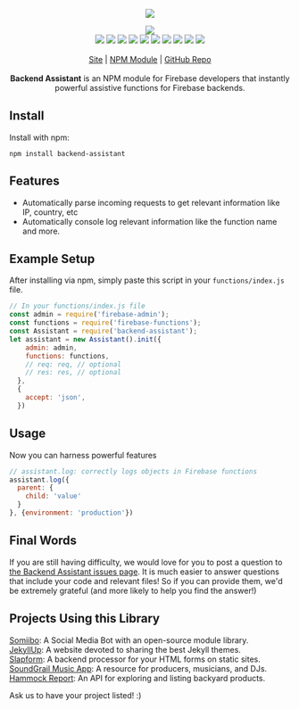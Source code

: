 <p align="center">
  <a href="https://cdn.itwcreativeworks.com/assets/itw-creative-works/images/logo/itw-creative-works-brandmark-black-x.svg">
    <img src="https://cdn.itwcreativeworks.com/assets/itw-creative-works/images/logo/itw-creative-works-brandmark-black-x.svg">
  </a>
</p>

<p align="center">
  <img src="https://img.shields.io/github/package-json/v/itw-creative-works/backend-assistant.svg">
  <br>
  <img src="https://img.shields.io/david/itw-creative-works/backend-assistant.svg">
  <img src="https://img.shields.io/david/dev/itw-creative-works/backend-assistant.svg">
  <img src="https://img.shields.io/bundlephobia/min/backend-assistant.svg">
  <img src="https://img.shields.io/codeclimate/maintainability-percentage/itw-creative-works/backend-assistant.svg">
  <img src="https://img.shields.io/npm/dm/backend-assistant.svg">
  <img src="https://img.shields.io/node/v/backend-assistant.svg">
  <img src="https://img.shields.io/website/https/itwcreativeworks.com.svg">
  <img src="https://img.shields.io/github/license/itw-creative-works/backend-assistant.svg">
  <img src="https://img.shields.io/github/contributors/itw-creative-works/backend-assistant.svg">
  <img src="https://img.shields.io/github/last-commit/itw-creative-works/backend-assistant.svg">
  <br>
  <br>
  <a href="https://itwcreativeworks.com">Site</a> | <a href="https://www.npmjs.com/package/backend-assistant">NPM Module</a> | <a href="https://github.com/itw-creative-works/backend-assistant">GitHub Repo</a>
  <br>
  <br>
  <strong>Backend Assistant</strong> is an NPM module for Firebase developers that instantly powerful assistive functions for Firebase backends.
</p>

## Install
Install with npm:
```shell
npm install backend-assistant
```

## Features
* Automatically parse incoming requests to get relevant information like IP, country, etc
* Automatically console log relevant information like the function name and more.

## Example Setup
After installing via npm, simply paste this script in your `functions/index.js` file.
```js
// In your functions/index.js file
const admin = require('firebase-admin');
const functions = require('firebase-functions');
const Assistant = require('backend-assistant');
let assistant = new Assistant().init({
    admin: admin,
    functions: functions,
    // req: req, // optional
    // res: res, // optional
  },
  {
    accept: 'json',
  })
```
## Usage
Now you can harness powerful features
```js
// assistant.log: correctly logs objects in Firebase functions
assistant.log({
  parent: {
    child: 'value'
  }
}, {environment: 'production'})
```

## Final Words
If you are still having difficulty, we would love for you to post a question to [the Backend Assistant issues page](https://github.com/itw-creative-works/backend-assistant/issues). It is much easier to answer questions that include your code and relevant files! So if you can provide them, we'd be extremely grateful (and more likely to help you find the answer!)

## Projects Using this Library
[Somiibo](https://somiibo.com/): A Social Media Bot with an open-source module library. <br>
[JekyllUp](https://jekyllup.com/): A website devoted to sharing the best Jekyll themes. <br>
[Slapform](https://slapform.com/): A backend processor for your HTML forms on static sites. <br>
[SoundGrail Music App](https://app.soundgrail.com/): A resource for producers, musicians, and DJs. <br>
[Hammock Report](https://hammockreport.com/): An API for exploring and listing backyard products. <br>

Ask us to have your project listed! :)
